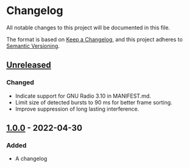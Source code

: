 # Changelog
All notable changes to this project will be documented in this file.

The format is based on [Keep a Changelog](https://keepachangelog.com/en/1.0.0/),
and this project adheres to [Semantic Versioning](https://semver.org/spec/v2.0.0.html).

## [Unreleased]
### Changed
- Indicate support for GNU Radio 3.10 in MANIFEST.md.
- Limit size of detected bursts to 90 ms for better frame sorting.
- Improve suppression of long lasting interference.

## [1.0.0] - 2022-04-30
### Added
- A changelog

[Unreleased]: https://github.com/muccc/gr-iridium/compare/v1.0.0...HEAD
[1.0.0]: https://github.com/muccc/gr-iridium/releases/tag/v1.0.0

